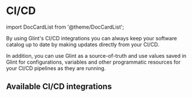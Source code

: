 # CI/CD

import DocCardList from '@theme/DocCardList';

By using Glint's CI/CD integrations you can always keep your software catalog up to date by making updates directly from your CI/CD.

In addition, you can use Glint as a source-of-truth and use values saved in Glint for configurations, variables and other programmatic resources for your CI/CD pipelines as they are running.

## Available CI/CD integrations

<DocCardList />
